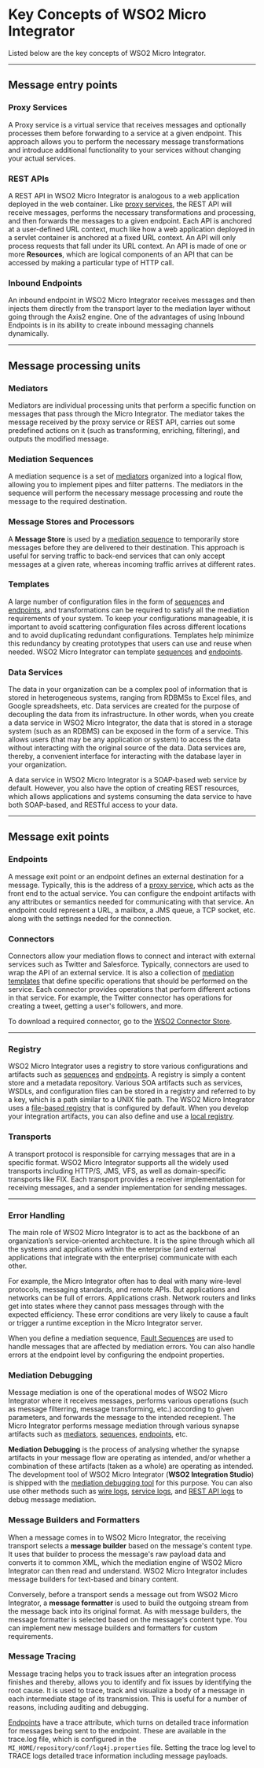 # Key Concepts of WSO2 Micro Integrator

Listed below are the key concepts of WSO2 Micro Integrator.

---

## Message entry points

### Proxy Services

A Proxy service is a virtual service that receives messages and optionally processes them before forwarding to a service at a given endpoint. This approach allows you to perform the necessary message transformations and introduce additional functionality to your services without changing your actual services. 

### REST APIs

A REST API in WSO2 Micro Integrator is analogous to a web application deployed in the web container. Like [proxy services](#proxy-services), the REST API will receive messages, performs the necessary transformations and processing, and then forwards the messages to a given endpoint. Each API is anchored at a user-defined URL context, much like how a web application deployed in a servlet container is anchored at a fixed URL context. An API will only process requests that fall under its URL context. An API is made of one or more **Resources**, which are logical components of an API that can be accessed by making a particular type of HTTP call. 

### Inbound Endpoints

An inbound endpoint in WSO2 Micro Integrator receives messages and then injects them directly from the transport layer to the mediation layer without going through the Axis2 engine. One of the advantages of using Inbound Endpoints is in its ability to create inbound messaging channels dynamically.

---

## Message processing units

### Mediators

Mediators are individual processing units that perform a specific function on messages that pass through the Micro Integrator. The mediator takes the message received by the proxy service or REST API, carries out some predefined actions on it (such as transforming, enriching, filtering), and outputs the modified message. 

### Mediation Sequences

A mediation sequence is a set of [mediators](#mediators) organized into a logical flow, allowing you to implement pipes and filter patterns. The mediators in the sequence will perform the necessary message processing and route the message to the required destination. 

### Message Stores and Processors

A **Message Store** is used by a [mediation sequence](#mediation-sequences) to temporarily store messages before they are delivered to their destination. This approach is useful for serving traffic to back-end services that can only accept messages at a given rate, whereas incoming traffic arrives at different rates. 

### Templates

A large number of configuration files in the form of [sequences](#mediation-sequences) and [endpoints](#endpoints), and transformations can be required to satisfy all the mediation requirements of your system. To keep your configurations manageable, it is important to avoid scattering configuration files across different locations and to avoid duplicating redundant configurations. Templates help minimize this redundancy by creating prototypes that users can use and reuse when needed. WSO2 Micro Integrator can template [sequences](#mediation-sequences) and [endpoints](#endpoints).

### Data Services 

The data in your organization can be a complex pool of information that is stored in heterogeneous systems, ranging from RDBMSs to Excel files, and Google spreadsheets, etc. Data services are created for the purpose of decoupling the data from its infrastructure. In other words, when you create a data service in WSO2 Micro Integrator, the data that is stored in a storage system (such as an RDBMS) can be exposed in the form of a service. This allows users (that may be any application or system) to access the data without interacting with the original source of the data. Data services are, thereby, a convenient interface for interacting with the database layer in your organization.

A data service in WSO2 Micro Integrator is a SOAP-based web service by default. However, you also have the option of creating REST resources, which allows applications and systems consuming the data service to have both SOAP-based, and RESTful access to your data.

---

## Message exit points

### Endpoints

A message exit point or an endpoint defines an external destination for a message. Typically, this is the address of a [proxy service](#proxy-services), which acts as the front end to the actual service. You can configure the endpoint artifacts with any attributes or semantics needed for communicating with that service. An endpoint could represent a URL, a mailbox, a JMS queue, a TCP socket, etc. along with the settings needed for the connection. 

### Connectors

Connectors allow your mediation flows to connect and interact with external services such as Twitter and Salesforce. Typically, connectors are used to wrap the API of an external service. It is also a collection of [mediation templates](#templates) that define specific operations that should be performed on the service. Each connector provides operations that perform different actions in that service. For example, the Twitter connector has operations for creating a tweet, getting a user's followers, and more.

To download a required connector, go to the [WSO2 Connector Store](https://store.wso2.com/store).

---

### Registry

WSO2 Micro Integrator uses a registry to store various configurations and artifacts such as [sequences](#mediation-sequences) and [endpoints](#endpoints). A registry is simply a content store and a metadata repository. Various SOA artifacts such as services, WSDLs, and configuration files can be stored in a registry and referred to by a key, which is a path similar to a UNIX file path. The WSO2 Micro Integrator uses a [file-based registry](../../setup/file_based_registry) that is configured by default. When you develop your integration artifacts, you can also define and use a [local registry](../../develop/creating-artifacts/registry/creating-local-registry-entries).

### Transports

A transport protocol is responsible for carrying messages that are in a specific format. WSO2 Micro Integrator supports all the widely used transports including HTTP/S, JMS, VFS, as well as domain-specific transports like FIX. Each transport provides a receiver implementation for receiving messages, and a sender implementation for sending messages.

---

### Error Handling

The main role of WSO2 Micro Integrator is to act as the backbone of an organization’s service-oriented architecture. It is the spine through which all the systems and applications within the enterprise (and external applications that integrate with the enterprise) communicate with each other. 

For example, the Micro Integrator often has to deal with many wire-level protocols, messaging standards, and remote APIs. But applications and networks can be full of errors. Applications crash. Network routers and links get into states where they cannot pass messages through with the expected efficiency. These error conditions are very likely to cause a fault or trigger a runtime exception in the Micro Integrator server.

When you define a mediation sequence, [Fault Sequences](../../references/synapse-properties/sequence-properties/#fault-sequences) are used to handle messages that are affected by mediation errors. You can also handle errors at the endpoint level by configuring the endpoint properties.

### Mediation Debugging

Message mediation is one of the operational modes of WSO2 Micro Integrator where it receives messages, performs various operations (such as message filterring, message transforming, etc.) according to given parameters, and forwards the message to the intended recepient. The Micro Integrator performs message mediation through various synapse artifacts such as [mediators](#mediators), [sequences](#mediation-sequences), [endpoints](#mediators), etc.

**Mediation Debugging** is the process of analysing whether the synapse artifacts in your message flow are operating as intended, and/or whether a combination of these artifacts (taken as a whole) are operating as intended. The development tool of WSO2 Micro Integrator (**WSO2 Integration Studio**) is shipped with the [mediation debugging tool](../../develop/debugging-mediation) for this purpose. You can also use other methods such as [wire logs](../develop/using-wire-logs.md), [service logs](../../develop/enabling-logs-for-services), and [REST API logs](../../develop/enabling-logs-for-api) to debug message mediation.

### Message Builders and Formatters

When a message comes in to WSO2 Micro Integrator, the receiving transport selects a **message builder** based on the message's content type. It uses that builder to process the message's raw payload data and converts it to common XML, which the mediation engine of WSO2 Micro Integrator can then read and understand. WSO2 Micro Integrator includes
message builders for text-based and binary content.

Conversely, before a transport sends a message out from WSO2 Micro Integrator, a **message formatter** is used to build the outgoing stream from the message back into its original format. As with message builders, the message formatter is selected based on the message's content type. You can implement new message builders and formatters for custom requirements.

### Message Tracing 

Message tracing helps you to track issues after an integration process finishes and thereby, allows you to identify and fix issues by identifying the root cause. It is used to trace, track and visualize a body of a message in each intermediate stage of its transmission. This is useful for a number of reasons, including auditing and debugging.

[Endpoints](#endpoints) have a trace attribute, which turns on detailed trace information for messages being sent to the endpoint. These are available in the trace.log file, which is configured in the `MI_HOME/repository/conf/log4j.properties` file. Setting the trace log level to TRACE logs detailed trace information including message payloads.